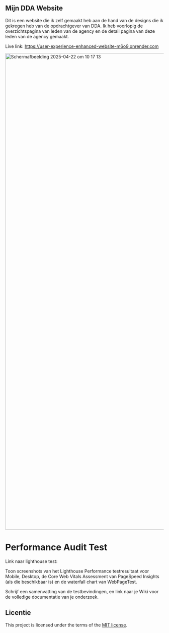 ## Mijn DDA Website

Dit is een website die ik zelf gemaakt heb aan de hand van de designs die ik gekregen heb van de opdrachtgever van DDA. Ik heb voorlopig de overzichtspagina van leden van de agency en de detail pagina van deze leden van de agency gemaakt. 

Live link: https://user-experience-enhanced-website-m6o9.onrender.com

<img width="1512" alt="Scherm­afbeelding 2025-04-22 om 10 17 13" src="https://github.com/user-attachments/assets/a3bd7fab-4061-4935-96c7-aeda84a8a440" />

# Performance Audit Test
Link naar lighthouse test: 



Toon screenshots van het Lighthouse Performance testresultaat voor Mobile, Desktop, de Core Web Vitals Assessment van PageSpeed Insights (als die beschikbaar is) en de waterfall chart van WebPageTest.

Schrijf een samenvatting van de testbevindingen, en link naar je Wiki voor de volledige documentatie van je onderzoek.

## Licentie

This project is licensed under the terms of the [MIT license](./LICENSE).
